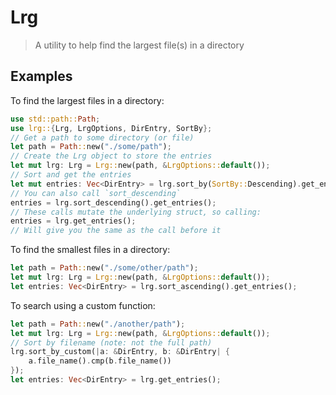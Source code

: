 # Lrg
> A utility to help find the largest file(s) in a directory

## Examples

To find the largest files in a directory:

```rust
use std::path::Path;
use lrg::{Lrg, LrgOptions, DirEntry, SortBy};
// Get a path to some directory (or file)
let path = Path::new("./some/path");
// Create the Lrg object to store the entries
let mut lrg: Lrg = Lrg::new(path, &LrgOptions::default());
// Sort and get the entries
let mut entries: Vec<DirEntry> = lrg.sort_by(SortBy::Descending).get_entries();
// You can also call `sort_descending`
entries = lrg.sort_descending().get_entries();
// These calls mutate the underlying struct, so calling:
entries = lrg.get_entries();
// Will give you the same as the call before it
```

To find the smallest files in a directory:

```rust
let path = Path::new("./some/other/path");
let mut lrg: Lrg = Lrg::new(path, &LrgOptions::default());
let entries: Vec<DirEntry> = lrg.sort_ascending().get_entries();
```

To search using a custom function:

```rust
let path = Path::new("./another/path");
let mut lrg: Lrg = Lrg::new(path, &LrgOptions::default());
// Sort by filename (note: not the full path)
lrg.sort_by_custom(|a: &DirEntry, b: &DirEntry| {
    a.file_name().cmp(b.file_name())
});
let entries: Vec<DirEntry> = lrg.get_entries();
```